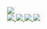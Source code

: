 <a href="https://scpsl.store">
  <img src="https://visitor-badge.glitch.me/badge?page_id=fydne">
</a><br>
<a href="https://fydne.xyz">
  <img src="https://github-readme-stats.vercel.app/api?username=fydne&count_private=true&theme=chartreuse-dark&show_icons=true">
</a>

<a href="https://fydne.xyz">
  <img src="https://github-readme-stats.vercel.app/api/top-langs?username=fydne&count_private=true&theme=chartreuse-dark&layout=compact">
</a>

<a href="https://github.com/Qurre-Team/Qurre-sl">
  <img src="https://github-readme-stats.vercel.app/api/pin?username=Qurre-Team&repo=Qurre-sl&count_private=true&theme=chartreuse-dark&layout=compact">
</a>
<a href="https://github.com/fydne/SCPDiscordLogs">
  <img src="https://github-readme-stats.vercel.app/api/pin?username=fydne&repo=SCPDiscordLogs&count_private=true&theme=chartreuse-dark&layout=compact">
</a>
